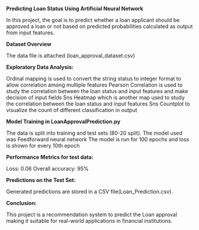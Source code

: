 **Predicting Loan Status Using Artificial Neural Network**

In this project, the goal is  to predict whether a loan applicant should be approved a loan or not based on 
predicted probabilities calculated as output from input features. 
 
**Dataset Overview**

The data file is attached (loan_approval_dataset.csv)

**Exploratory Data Analysis:**

Ordinal mapping is used to convert the string status to integer format to allow correlation among multiple features
Pearson Correlation is used to study the correlation between the loan status and input features and make decision of input fields
Sns Heatmap which is another map used to study the correlation between the loan status and input features
Sns Countplot to visualize the count of different classification in output

**Model Training in LoanApprovalPrediction.py**

The data is split into training and test sets (80-20 split). 
The model used was Feedforward neural network 
The model is run for 100 epochs and loss is shown for every 10th epoch

**Performance Metrics for test data:**

Loss: 0.06
Overall accuracy: 95% 

**Predictions on the Test Set:**

Generated predictions are stored in a CSV file(Loan_Prediction.csv).

**Conclusion:**

This project is a recommendation system to predict the Loan approval making it suitable for real-world applications in financial institutions.